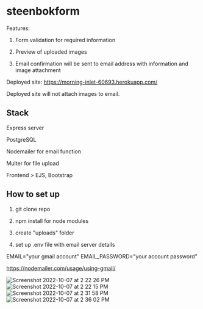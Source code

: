 # steenbokform

Features:

1. Form validation for required information

2. Preview of uploaded images

3. Email confirmation will be sent to email address with information and image attachment

Deployed site: https://morning-inlet-60693.herokuapp.com/

Deployed site will not attach images to email.


## Stack

Express server

PostgreSQL

Nodemailer for email function

Multer for file upload

Frontend > EJS, Bootstrap


## How to set up

1. git clone repo

2. npm install for node modules

3. create "uploads" folder

4. set up .env file with email server details

EMAIL="your gmail account"
EMAIL_PASSWORD="your account password"

https://nodemailer.com/usage/using-gmail/


![Screenshot 2022-10-07 at 2 22 26 PM](https://user-images.githubusercontent.com/86565793/194482465-f9b29dc0-b2e5-48a8-956f-83b91d542286.png)
![Screenshot 2022-10-07 at 2 22 15 PM](https://user-images.githubusercontent.com/86565793/194482471-1f27a050-97cd-415a-ad1c-92c756a75ce0.png)
![Screenshot 2022-10-07 at 2 31 58 PM](https://user-images.githubusercontent.com/86565793/194482603-efdc160f-9c68-4543-8da0-e27cf7a8d965.png)
![Screenshot 2022-10-07 at 2 36 02 PM](https://user-images.githubusercontent.com/86565793/194483224-dc83c7f0-b8c7-4a0f-a61c-d04ad8586ada.png)
